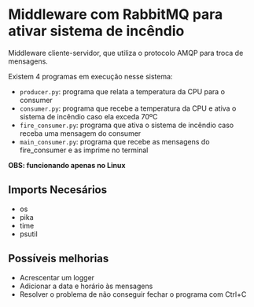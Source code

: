 # Middleware com RabbitMQ para ativar sistema de incêndio

Middleware cliente-servidor, que utiliza o protocolo AMQP para troca de mensagens.

Existem 4 programas em execução nesse sistema:

- `producer.py`: programa que relata a temperatura da CPU para o consumer
- `consumer.py`: programa que recebe a temperatura da CPU e ativa o sistema de incêndio caso ela exceda 70ºC
- `fire_consumer.py`: programa que ativa o sistema de incêndio caso receba uma mensagem do consumer
- `main_consumer.py`: programa que recebe as mensagens do fire_consumer e as imprime no terminal

**OBS: funcionando apenas no Linux**

## Imports Necesários

- os
- pika
- time
- psutil

## Possíveis melhorias

- Acrescentar um logger
- Adicionar a data e horário às mensagens
- Resolver o problema de não conseguir fechar o programa com Ctrl+C